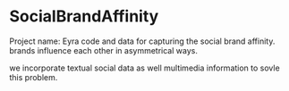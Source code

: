SocialBrandAffinity
========================
Project name: Eyra
code and data for capturing the social brand affinity. brands influence each other in asymmetrical ways.

we incorporate textual social data as well multimedia information to sovle this problem.
